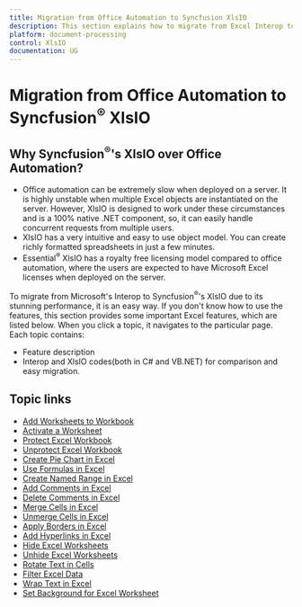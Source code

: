 ```yaml
---
title: Migration from Office Automation to Syncfusion XlsIO
description: This section explains how to migrate from Excel Interop to Syncfusion's XlsIO.
platform: document-processing
control: XlsIO
documentation: UG
---
```


# Migration from Office Automation to Syncfusion<sup>&reg;</sup> XlsIO

## Why Syncfusion<sup>&reg;</sup>'s XlsIO over Office Automation?

* Office automation can be extremely slow when deployed on a server. It is highly unstable when multiple Excel objects are instantiated on the server. However, XlsIO is designed to work under these circumstances and is a 100% native .NET component, so, it can easily handle concurrent requests from multiple users.
* XlsIO has a very intuitive and easy to use object model. You can create richly formatted spreadsheets in just a few minutes.
* Essential<sup>&reg;</sup> XlsIO has a royalty free licensing model compared to office automation, where the users are expected to have Microsoft Excel licenses when deployed on the server.

To migrate from Microsoft's Interop to Syncfusion<sup>&reg;</sup>'s XlsIO due to its stunning performance, it is an easy way. If you don't know how to use the features, this section provides some important Excel features, which are listed below. When you click a topic, it navigates to the particular page. Each topic contains:

* Feature description
* Interop and XlsIO codes(both in C# and VB.NET) for comparison and easy migration.

## Topic links

* [Add Worksheets to Workbook](https://help.syncfusion.com/document-processing/excel/excel-library/net/migrate-from-office-automation-to-syncfusion-xlsio/add-worksheets-to-workbook)
* [Activate a Worksheet](https://help.syncfusion.com/document-processing/excel/excel-library/net/migrate-from-office-automation-to-syncfusion-xlsio/activate-a-worksheet)
* [Protect Excel Workbook](https://help.syncfusion.com/document-processing/excel/excel-library/net/migrate-from-office-automation-to-syncfusion-xlsio/protect-excel-workbook)
* [Unprotect Excel Workbook](https://help.syncfusion.com/document-processing/excel/excel-library/net/migrate-from-office-automation-to-syncfusion-xlsio/unprotect-excel-workbook)
* [Create Pie Chart in Excel](https://help.syncfusion.com/document-processing/excel/excel-library/net/migrate-from-office-automation-to-syncfusion-xlsio/create-pie-chart-in-excel)
* [Use Formulas in Excel](https://help.syncfusion.com/document-processing/excel/excel-library/net/migrate-from-office-automation-to-syncfusion-xlsio/use-formulas-in-excel)
* [Create Named Range in Excel](https://help.syncfusion.com/document-processing/excel/excel-library/net/migrate-from-office-automation-to-syncfusion-xlsio/create-named-range-in-excel)
* [Add Comments in Excel](https://help.syncfusion.com/document-processing/excel/excel-library/net/migrate-from-office-automation-to-syncfusion-xlsio/add-comments-in-excel)
* [Delete Comments in Excel](https://help.syncfusion.com/document-processing/excel/excel-library/net/migrate-from-office-automation-to-syncfusion-xlsio/delete-comments-in-excel)
* [Merge Cells in Excel](https://help.syncfusion.com/document-processing/excel/excel-library/net/migrate-from-office-automation-to-syncfusion-xlsio/merge-cells-in-excel)
* [Unmerge Cells in Excel](https://help.syncfusion.com/document-processing/excel/excel-library/net/migrate-from-office-automation-to-syncfusion-xlsio/unmerge-cells-in-excel)
* [Apply Borders in Excel](https://help.syncfusion.com/document-processing/excel/excel-library/net/migrate-from-office-automation-to-syncfusion-xlsio/apply-borders-in-excel)
* [Add Hyperlinks in Excel](https://help.syncfusion.com/document-processing/excel/excel-library/net/migrate-from-office-automation-to-syncfusion-xlsio/add-hyperlinks-in-excel)
* [Hide Excel Worksheets](https://help.syncfusion.com/document-processing/excel/excel-library/net/migrate-from-office-automation-to-syncfusion-xlsio/hide-excel-worksheets)
* [Unhide Excel Worksheets](https://help.syncfusion.com/document-processing/excel/excel-library/net/migrate-from-office-automation-to-syncfusion-xlsio/unhide-excel-worksheets)
* [Rotate Text in Cells](https://help.syncfusion.com/document-processing/excel/excel-library/net/migrate-from-office-automation-to-syncfusion-xlsio/rotate-text-in-cells)
* [Filter Excel Data](https://help.syncfusion.com/document-processing/excel/excel-library/net/migrate-from-office-automation-to-syncfusion-xlsio/filter-excel-data)
* [Wrap Text in Excel](https://help.syncfusion.com/document-processing/excel/excel-library/net/migrate-from-office-automation-to-syncfusion-xlsio/wrap-text-in-excel)
* [Set Background for Excel Worksheet](https://help.syncfusion.com/document-processing/excel/excel-library/net/migrate-from-office-automation-to-syncfusion-xlsio/set-background-for-excel-worksheet)